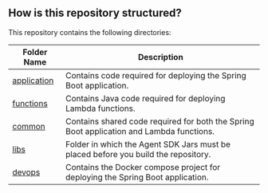 
## How is this repository structured?

This repository contains the following directories:

| Folder Name | Description                                                       |
|-------------|-------------------------------------------------------------------|
| [application](../application) | Contains code required for deploying the Spring Boot application. |
| [functions](../functions) | Contains Java code required for deploying Lambda functions.        |
| [common](../common)   | Contains shared code required for both the Spring Boot application and Lambda functions. |
| [libs](../libs)   | Folder in which the Agent SDK Jars must be placed before you build the repository. |
| [devops](../devops)  | Contains the Docker compose project for deploying the Spring Boot application. |

